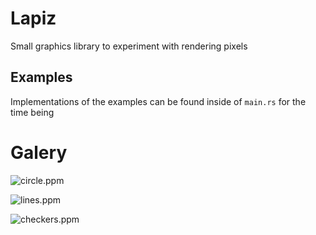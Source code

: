 # Lapiz

Small graphics library to experiment with rendering pixels

## Examples
Implementations of the examples can be found inside of `main.rs` for the time being

# Galery
![circle.ppm](./circle.ppm)

![lines.ppm](./lines.ppm)

![checkers.ppm](./checkers.ppm)

